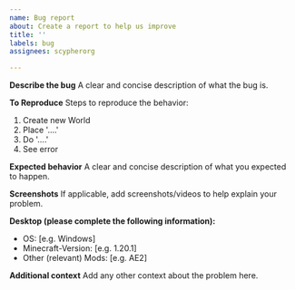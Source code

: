 ```yaml
---
name: Bug report
about: Create a report to help us improve
title: ''
labels: bug
assignees: scypherorg

---
```


**Describe the bug**
A clear and concise description of what the bug is.

**To Reproduce**
Steps to reproduce the behavior:
1. Create new World
2. Place '....'
3. Do '....'
4. See error

**Expected behavior**
A clear and concise description of what you expected to happen.

**Screenshots**
If applicable, add screenshots/videos to help explain your problem.

**Desktop (please complete the following information):**
 - OS: [e.g. Windows]
 - Minecraft-Version: [e.g. 1.20.1]
 - Other (relevant) Mods: [e.g. AE2]

**Additional context**
Add any other context about the problem here.
